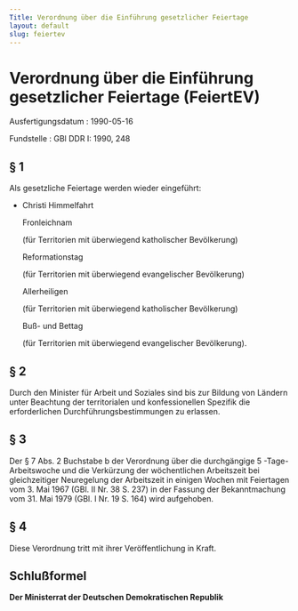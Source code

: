 ```yaml
---
Title: Verordnung über die Einführung gesetzlicher Feiertage
layout: default
slug: feiertev
---
```


# Verordnung über die Einführung gesetzlicher Feiertage (FeiertEV)

Ausfertigungsdatum
:   1990-05-16

Fundstelle
:   GBl DDR I: 1990, 248



## § 1

Als gesetzliche Feiertage werden wieder eingeführt:

*   Christi Himmelfahrt

    Fronleichnam

    (für Territorien mit überwiegend katholischer Bevölkerung)

    Reformationstag

    (für Territorien mit überwiegend evangelischer Bevölkerung)

    Allerheiligen

    (für Territorien mit überwiegend katholischer Bevölkerung)

    Buß- und Bettag

    (für Territorien mit überwiegend evangelischer Bevölkerung).





## § 2

Durch den Minister für Arbeit und Soziales sind bis zur Bildung von
Ländern unter Beachtung der territorialen und konfessionellen Spezifik
die erforderlichen Durchführungsbestimmungen zu erlassen.


## § 3

Der § 7 Abs. 2 Buchstabe b der Verordnung über die durchgängige 5
-Tage-Arbeitswoche und die Verkürzung der wöchentlichen Arbeitszeit
bei gleichzeitiger Neuregelung der Arbeitszeit in einigen Wochen mit
Feiertagen vom 3. Mai 1967 (GBl. II Nr. 38 S. 237) in der Fassung der
Bekanntmachung vom 31. Mai 1979 (GBl. I Nr. 19 S. 164) wird
aufgehoben.


## § 4

Diese Verordnung tritt mit ihrer Veröffentlichung in Kraft.


## Schlußformel

**Der Ministerrat der Deutschen Demokratischen Republik**

